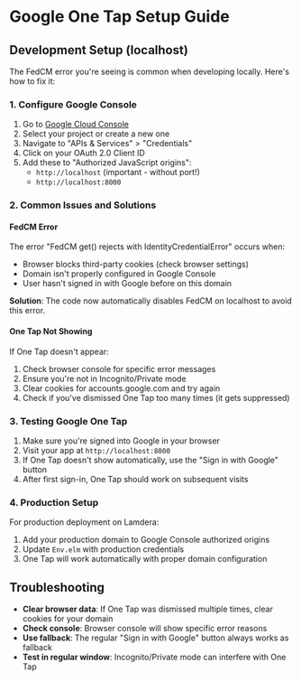 # Google One Tap Setup Guide

## Development Setup (localhost)

The FedCM error you're seeing is common when developing locally. Here's how to fix it:

### 1. Configure Google Console

1. Go to [Google Cloud Console](https://console.cloud.google.com/)
2. Select your project or create a new one
3. Navigate to "APIs & Services" > "Credentials"
4. Click on your OAuth 2.0 Client ID
5. Add these to "Authorized JavaScript origins":
   - `http://localhost` (important - without port!)
   - `http://localhost:8000`

### 2. Common Issues and Solutions

#### FedCM Error

The error "FedCM get() rejects with IdentityCredentialError" occurs when:

- Browser blocks third-party cookies (check browser settings)
- Domain isn't properly configured in Google Console
- User hasn't signed in with Google before on this domain

**Solution**: The code now automatically disables FedCM on localhost to avoid this error.

#### One Tap Not Showing

If One Tap doesn't appear:

1. Check browser console for specific error messages
2. Ensure you're not in Incognito/Private mode
3. Clear cookies for accounts.google.com and try again
4. Check if you've dismissed One Tap too many times (it gets suppressed)

### 3. Testing Google One Tap

1. Make sure you're signed into Google in your browser
2. Visit your app at `http://localhost:8000`
3. If One Tap doesn't show automatically, use the "Sign in with Google" button
4. After first sign-in, One Tap should work on subsequent visits

### 4. Production Setup

For production deployment on Lamdera:

1. Add your production domain to Google Console authorized origins
2. Update `Env.elm` with production credentials
3. One Tap will work automatically with proper domain configuration

## Troubleshooting

- **Clear browser data**: If One Tap was dismissed multiple times, clear cookies for your domain
- **Check console**: Browser console will show specific error reasons
- **Use fallback**: The regular "Sign in with Google" button always works as fallback
- **Test in regular window**: Incognito/Private mode can interfere with One Tap
